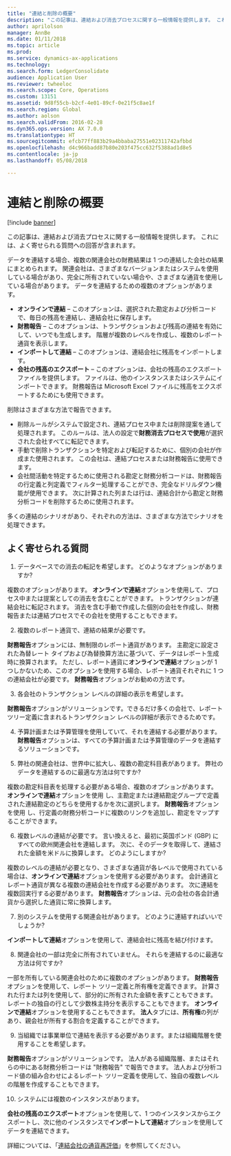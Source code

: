 ```yaml
---
title: "連結と削除の概要"
description: "この記事は、連結および消去プロセスに関する一般情報を提供します。 これには、よく寄せられる質問への回答が含まれます。"
author: aprilolson
manager: AnnBe
ms.date: 01/11/2018
ms.topic: article
ms.prod: 
ms.service: dynamics-ax-applications
ms.technology: 
ms.search.form: LedgerConsolidate
audience: Application User
ms.reviewer: twheeloc
ms.search.scope: Core, Operations
ms.custom: 13151
ms.assetid: 9d8f55cb-b2cf-4e01-89cf-0e21f5c8ae1f
ms.search.region: Global
ms.author: aolson
ms.search.validFrom: 2016-02-28
ms.dyn365.ops.version: AX 7.0.0
ms.translationtype: HT
ms.sourcegitcommit: efcb77ff883b29a4bbaba27551e02311742afbbd
ms.openlocfilehash: d4c966badd87b80e203f475cc632f5388ad1d8e5
ms.contentlocale: ja-jp
ms.lasthandoff: 05/08/2018

---
```


# <a name="consolidation-and-elimination-overview"></a>連結と削除の概要

[!include [banner](../includes/banner.md)]

この記事は、連結および消去プロセスに関する一般情報を提供します。 これには、よく寄せられる質問への回答が含まれます。

データを連結する場合、複数の関連会社の財務結果は 1 つの連結した会社の結果にまとめられます。 関連会社は、さまざまなバージョンまたはシステムを使用している場合があり、完全に所有されていない場合や、さまざまな通貨を使用している場合があります。 データを連結するための複数のオプションがあります。

-   **オンラインで連結** – このオプションは、選択された勘定および分析コードで、毎日の残高を連結し、連結会社に保存します。
-   **財務報告** – このオプションは、トランザクションおよび残高の連結を有効にして、いつでも生成します。 階層が複数のレベルを作成し、複数のレポート通貨を表示します。
-   **インポートして連結** – このオプションは、連結会社に残高をインポートします。
-   **会社の残高のエクスポート** – このオプションは、会社の残高のエクスポート ファイルを提供します。 ファイルは、他のインスタンスまたはシステムにインポートできます。 財務報告は Microsoft Excel ファイルに残高をエクスポートするためにも使用できます。

削除はさまざまな方法で報告できます。

-   削除ルールがシステムで設定され、連結プロセス中または削除提案を通して処理されます。 このルールは、法人の設定で**財務消去プロセスで使用**が選択された会社すべてに転記できます。
-   手動で削除トランザクションを特定および転記するために、個別の会社が作成また使用されます。 この会社は、連結プロセスまたは財務報告に使用できます。
-   会社間活動を特定するために使用される勘定と財務分析コードは、財務報告の行定義と列定義でフィルター処理することができ、完全なドリルダウン機能が使用できます。 次に計算された列または行は、連結合計から勘定と財務分析コードを削除するために使用されます。

多くの連結のシナリオがあり、それぞれの方法は、さまざまな方法でシナリオを処理できます。

## <a name="frequently-asked-questions"></a>よく寄せられる質問
1.  データベースでの消去の転記を希望します。 どのようなオプションがありますか?

複数のオプションがあります。 **オンラインで連結**オプションを使用して、プロセス中または提案としての消去を含むことができます。 トランザクションが連結会社に転記されます。 消去を含む手動で作成した個別の会社を作成し、財務報告または連結プロセスでその会社を使用することもできます。

2.  複数のレポート通貨で、連結の結果が必要です。

**財務報告**オプションには、無制限のレポート通貨があります。 主勘定に設定された為替レート タイプおよび為替換算方法に基づいて、データはレポート生成時に換算されます。 ただし、レポート通貨に**オンラインで連結**オプションが 1 つしかないため、このオプションを使用する場合、レポート通貨それぞれに 1 つの連結会社が必要です。 **財務報告**オプションがお勧めの方法です。

3.  各会社のトランザクション レベルの詳細の表示を希望します。

**財務報告**オプションがソリューションです。できるだけ多くの会社で、レポート ツリー定義に含まれるトランザクション レベルの詳細が表示できるためです。

4.  予算計画または予算管理を使用していて、それを連結する必要があります。
**財務報告**オプションは、すべての予算計画または予算管理のデータを連結するソリューションです。

5.  弊社の関連会社は、世界中に拡大し、複数の勘定科目表があります。 弊社のデータを連結するのに最適な方法は何ですか?

複数の勘定科目表を処理する必要がある場合、複数のオプションがあります。 **オンラインで連結**オプションを使用 し、主勘定または連結勘定グループで定義された連結勘定のどちらを使用するかを次に選択します。 **財務報告**オプションを使用 し、行定義の財務分析コードに複数のリンクを追加し、勘定をマップすることができます。

6.  複数レベルの連結が必要です。 言い換えると、最初に英国ポンド (GBP) にすべての欧州関連会社を連結します。 次に、そのデータを取得して、連結された金額を米ドルに換算します。 どのようにしますか?

複数のレベルの連結が必要となり、さまざまな通貨が各レベルで使用されている場合は、**オンラインで連結**オプションを使用する必要があります。 会計通貨とレポート通貨が異なる複数の連結会社を作成する必要があります。 次に連結を複数回実行する必要があります。 **財務報告**オプションは、元の会社の各会計通貨から選択した通貨に常に換算します。

7.  別のシステムを使用する関連会社があります。 どのように連結すればいいでしょうか?

**インポートして連結**オプションを使用して、連結会社に残高を結び付けます。

8.  関連会社の一部は完全に所有されていません。 それらを連結するのに最適な方法は何ですか?

一部を所有している関連会社のために複数のオプションがあります。 **財務報告**オプションを使用して、レポート ツリー定義と所有権を定義できます。 計算された行または列を使用して、部分的に所有された金額を表すこともできます。 レポートの独自の行として少数株主持分を表示することもできます。 **オンラインで連結**オプションを使用することもできます。 **法人**タブには、**所有権**の列があり、親会社が所有する割合を定義することができます。

9.  当組織では事業単位で連結を表示する必要があります。または組織階層を使用することを希望します。

**財務報告**オプションがソリューションです。 法人がある組織階層、またはそれらの中にある財務分析コードは "財務報告" で報告できます。 法人および分析コード値の組み合わせによるレポート ツリー定義を使用して、独自の複数レベルの階層を作成することもできます。

10. システムには複数のインスタンスがあります。

**会社の残高のエクスポート**オプションを使用して、1 つのインスタンスからエクスポートし、次に他のインスタンスで**インポートして連結**オプションを使用してデータを連結できます。


詳細については、「[連結会社の通貨再評価](../general-ledger/currency-revaluation-consolidation-company.md)」を参照してください。



